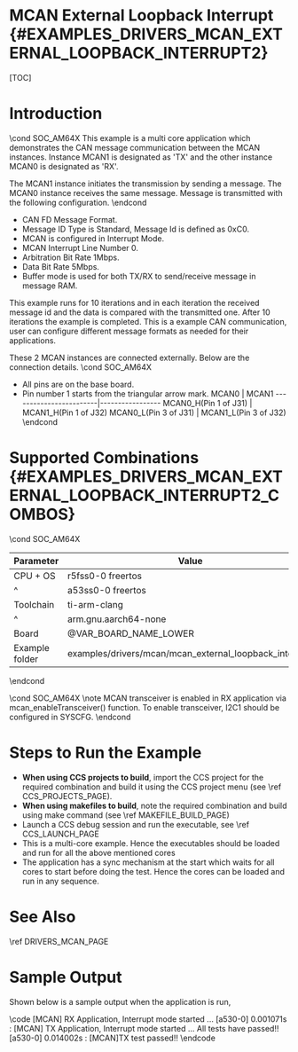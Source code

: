 # MCAN External Loopback Interrupt {#EXAMPLES_DRIVERS_MCAN_EXTERNAL_LOOPBACK_INTERRUPT2}

[TOC]

# Introduction

\cond SOC_AM64X
This example is a multi core application which demonstrates the CAN message
communication between the MCAN instances.
Instance MCAN1 is designated as 'TX'
and the other instance MCAN0 is designated as 'RX'.

The MCAN1 instance initiates the transmission by sending a message.
The MCAN0 instance receives the same message.
Message is transmitted with the following configuration.
\endcond

- CAN FD Message Format.
- Message ID Type is Standard, Message Id is defined as 0xC0.
- MCAN is configured in Interrupt Mode.
- MCAN Interrupt Line Number 0.
- Arbitration Bit Rate 1Mbps.
- Data Bit Rate 5Mbps.
- Buffer mode is used for both TX/RX to send/receive message in message RAM.

This example runs for 10 iterations and in each
iteration the received message id and the data is compared with the transmitted
one. After 10 iterations the example is completed.
This is a example CAN communication, user can configure different message
formats as needed for their applications.

These 2 MCAN instances are connected externally.
Below are the connection details.
\cond SOC_AM64X
- All pins are on the base board.
- Pin number 1 starts from the triangular arrow mark.
 MCAN0                   | MCAN1
 ------------------------|-----------------
 MCAN0_H(Pin 1  of J31)  | MCAN1_H(Pin 1  of J32)
 MCAN0_L(Pin 3  of J31)  | MCAN1_L(Pin 3  of J32)
\endcond

# Supported Combinations {#EXAMPLES_DRIVERS_MCAN_EXTERNAL_LOOPBACK_INTERRUPT2_COMBOS}

\cond SOC_AM64X

 Parameter      | Value
 ---------------|-----------
 CPU + OS       | r5fss0-0 freertos
 ^              | a53ss0-0 freertos
 Toolchain      | ti-arm-clang
 ^              | arm.gnu.aarch64-none
 Board          | @VAR_BOARD_NAME_LOWER
 Example folder | examples/drivers/mcan/mcan_external_loopback_interrupt

\endcond

\cond SOC_AM64X
\note MCAN transceiver is enabled in RX application via mcan_enableTransceiver() function.
To enable transceiver, I2C1 should be configured in SYSCFG.
\endcond
# Steps to Run the Example

- **When using CCS projects to build**, import the CCS project for the required combination
  and build it using the CCS project menu (see \ref CCS_PROJECTS_PAGE).
- **When using makefiles to build**, note the required combination and build using
  make command (see \ref MAKEFILE_BUILD_PAGE)
- Launch a CCS debug session and run the executable, see \ref CCS_LAUNCH_PAGE
- This is a multi-core example. Hence the executables should be loaded and run for all the above mentioned cores
- The application has a sync mechanism at the start which waits for all cores to start before doing the test. Hence the cores can be loaded and run in any sequence.

# See Also

\ref DRIVERS_MCAN_PAGE

# Sample Output

Shown below is a sample output when the application is run,

\code
[MCAN] RX Application, Interrupt mode started ...
[a530-0]     0.001071s : [MCAN] TX Application, Interrupt mode started ...
All tests have passed!!
[a530-0]     0.014002s : [MCAN]TX test passed!!
\endcode
